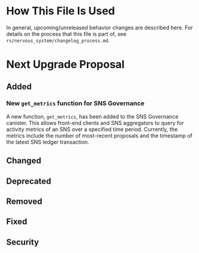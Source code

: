 # How This File Is Used

In general, upcoming/unreleased behavior changes are described here. For details
on the process that this file is part of, see
`rs/nervous_system/changelog_process.md`.


# Next Upgrade Proposal

## Added

### New `get_metrics` function for SNS Governance

A new function, `get_metrics`, has been added to the SNS Governance canister. This allows front-end clients and SNS aggregators to query for activity metrics of an SNS over a specified time period. Currently, the metrics include the number of most-recent proposals and the timestamp of the latest SNS ledger transaction.

## Changed

## Deprecated

## Removed

## Fixed

## Security
